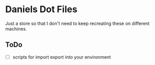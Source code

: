 Daniels Dot Files
=================

Just a store so that I don't need to keep recreating these on different machines.

ToDo
----

- [ ] scripts for import export into your environment
